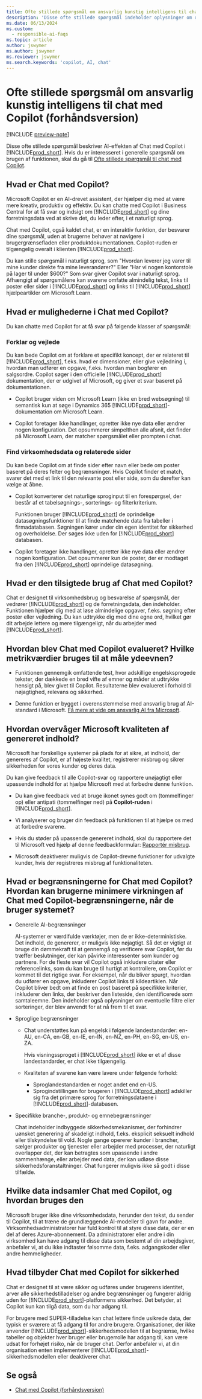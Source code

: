 ```yaml
---
title: Ofte stillede spørgsmål om ansvarlig kunstig intelligens til chat med Copilot (forhåndsversion)
description: 'Disse ofte stillede spørgsmål indeholder oplysninger om den AI-teknologi, der bruges til at chatte med Copilot i Business Central. De indeholder vigtige overvejelser og detaljer om, hvordan AI bruges, hvordan det blev testet og evalueret, og eventuelle specifikke begrænsninger.'
ms.date: 06/13/2024
ms.custom:
  - responsible-ai-faqs
ms.topic: article
author: jswymer
ms.author: jswymer
ms.reviewer: jswymer
ms.search.keywords: 'copilot, AI, chat'
---
```

# <a name="responsible-ai-faq-for-chat-with-copilot-preview"></a>Ofte stillede spørgsmål om ansvarlig kunstig intelligens til chat med Copilot (forhåndsversion)

[!INCLUDE [preview-note](~/../shared-content/shared/preview-includes/production-ready-preview-dynamics365.md)]

Disse ofte stillede spørgsmål beskriver AI-effekten af Chat med Copilot i [!INCLUDE[prod_short](includes/prod_short.md)]. Hvis du er interesseret i generelle spørgsmål om brugen af funktionen, skal du gå til [Ofte stillede spørgsmål til chat med Copilot](chat-with-copilot-faq.md).

## <a name="what-is-chat-with-copilot"></a>Hvad er Chat med Copilot?

Microsoft Copilot er en AI-drevet assistent, der hjælper dig med at være mere kreativ, produktiv og effektiv. Du kan chatte med Copilot i Business Central for at få svar og indsigt om [!INCLUDE[prod_short](includes/prod_short.md)] og dine forretningsdata ved at skrive det, du leder efter, i et naturligt sprog.

Chat med Copilot, også kaldet chat, er en interaktiv funktion, der besvarer dine spørgsmål, uden at brugerne behøver at navigere i brugergrænsefladen eller produktdokumentationen. Copilot-ruden er tilgængelig overalt i klienten [!INCLUDE[prod_short](includes/prod_short.md)].

Du kan stille spørgsmål i naturligt sprog, som "Hvordan leverer jeg varer til mine kunder direkte fra mine leverandører?" Eller "Har vi nogen kontorstole på lager til under $600?" Som svar giver Copilot svar i naturligt sprog. Afhængigt af spørgsmålene kan svarene omfatte almindelig tekst, links til poster eller sider i [!INCLUDE[prod_short](includes/prod_short.md)] og links til [!INCLUDE[prod_short](includes/prod_short.md)] hjælpeartikler om Microsoft Learn.

## <a name="what-are-capabilities-of-chat-with-copilot"></a>Hvad er mulighederne i Chat med Copilot?

Du kan chatte med Copilot for at få svar på følgende klasser af spørgsmål:

### <a name="explain-and-guide"></a>Forklar og vejlede

Du kan bede Copilot om at forklare et specifikt koncept, der er relateret til [!INCLUDE[prod_short](includes/prod_short.md)], f.eks. hvad er dimensioner, eller give vejledning i, hvordan man udfører en opgave, f.eks. hvordan man bogfører en salgsordre. Copilot søger i den officielle [!INCLUDE[prod_short](includes/prod_short.md)] dokumentation, der er udgivet af Microsoft, og giver et svar baseret på dokumentationen.

- Copilot bruger viden om Microsoft Learn (ikke en bred websøgning) til semantisk kun at søge i Dynamics 365 [!INCLUDE[prod_short](includes/prod_short.md)]-dokumentation om Microsoft Learn.

- Copilot foretager ikke handlinger, opretter ikke nye data eller ændrer nogen konfiguration. Det opsummerer simpelthen alle afsnit, det finder på Microsoft Learn, der matcher spørgsmålet eller prompten i chat.

### <a name="find-business-data-and-related-pages"></a>Find virksomhedsdata og relaterede sider

Du kan bede Copilot om at finde sider efter navn eller bede om poster baseret på deres felter og begrænsninger. Hvis Copilot finder et match, svarer det med et link til den relevante post eller side, som du derefter kan vælge at åbne.

- Copilot konverterer det naturlige sproginput til en forespørgsel, der består af et tabelsøgnings-, sorterings- og filterkriterium.

  Funktionen bruger [!INCLUDE[prod_short](includes/prod_short.md)] de oprindelige datasøgningsfunktioner til at finde matchende data fra tabeller i firmadatabasen. Søgningen kører under din egen identitet for sikkerhed og overholdelse. Der søges ikke uden for [!INCLUDE[prod_short](includes/prod_short.md)] databasen.

- Copilot foretager ikke handlinger, opretter ikke nye data eller ændrer nogen konfiguration. Det opsummerer kun de poster, der er modtaget fra den [!INCLUDE[prod_short](includes/prod_short.md)] oprindelige datasøgning. 

## <a name="what-is-the-intended-use-of-chat-with-copilot"></a>Hvad er den tilsigtede brug af Chat med Copilot?

Chat er designet til virksomhedsbrug og besvarelse af spørgsmål, der vedrører [!INCLUDE[prod_short](includes/prod_short.md)] og de forretningsdata, den indeholder. Funktionen hjælper dig med at løse almindelige opgaver, f.eks. søgning efter poster eller vejledning. Du kan udtrykke dig med dine egne ord, hvilket gør dit arbejde lettere og mere tilgængeligt, når du arbejder med [!INCLUDE[prod_short](includes/prod_short.md)].

## <a name="how-was-chat-with-copilot-evaluated-what-metrics-are-used-to-measure-performance"></a>Hvordan blev Chat med Copilot evalueret? Hvilke metrikværdier bruges til at måle ydeevnen?

- Funktionen gennemgik omfattende test, hvor adskillige engelsksprogede tekster, der dækkede en bred vifte af emner og måder at udtrykke hensigt på, blev givet til Copilot. Resultaterne blev evalueret i forhold til nøjagtighed, relevans og sikkerhed.
  
- Denne funktion er bygget i overensstemmelse med ansvarlig brug af AI-standard i Microsoft. [Få mere at vide om ansvarlig AI fra Microsoft](https://aka.ms/RAI).

## <a name="how-does-microsoft-monitor-the-quality-of-generated-content"></a>Hvordan overvåger Microsoft kvaliteten af genereret indhold?

Microsoft har forskellige systemer på plads for at sikre, at indhold, der genereres af Copilot, er af højeste kvalitet, registrerer misbrug og sikrer sikkerheden for vores kunder og deres data.

Du kan give feedback til alle Copilot-svar og rapportere unøjagtigt eller upassende indhold for at hjælpe Microsoft med at forbedre denne funktion. 

- Du kan give feedback ved at bruge ikonet synes godt om (tommelfinger op) eller antipati (tommelfinger ned) på **Copilot-ruden** i [!INCLUDE[prod_short](includes/prod_short.md)].
  
- Vi analyserer og bruger din feedback på funktionen til at hjælpe os med at forbedre svarene.
  
- Hvis du støder på upassende genereret indhold, skal du rapportere det til Microsoft ved hjælp af denne feedbackformular: [Rapportér misbrug](https://go.microsoft.com/fwlink/?linkid=2249810).
  
- Microsoft deaktiverer muligvis de Copilot-drevne funktioner for udvalgte kunder, hvis der registreres misbrug af funktionaliteten.

## <a name="what-are-the-limitations-of-chat-with-copilot-how-can-users-minimize-the-impact-of-the-chat-with-copilot-limitations-when-using-the-system"></a>Hvad er begrænsningerne for Chat med Copilot? Hvordan kan brugerne minimere virkningen af Chat med Copilot-begrænsningerne, når de bruger systemet?

- Generelle AI-begrænsninger

  AI-systemer er værdifulde værktøjer, men de er ikke-deterministiske. Det indhold, de genererer, er muligvis ikke nøjagtigt. Så det er vigtigt at bruge din dømmekraft til at gennemgå og verificere svar Copilot, før du træffer beslutninger, der kan påvirke interessenter som kunder og partnere. For de fleste svar vil Copilot også inkludere citater eller referencelinks, som du kan bruge til hurtigt at kontrollere, om Copilot er kommet til det rigtige svar. For eksempel, når du bliver spurgt, hvordan du udfører en opgave, inkluderer Copilot links til kildeartiklen. Når Copilot bliver bedt om at finde en post baseret på specifikke kriterier, inkluderer den links, der beskriver den listeside, den identificerede som samtaleemne. Den indeholder også oplysninger om eventuelle filtre eller sorteringer, der blev anvendt for at nå frem til et svar.

- Sproglige begrænsninger

  - Chat understøttes kun på engelsk i følgende landestandarder: en-AU, en-CA, en-GB, en-IE, en-IN, en-NZ, en-PH, en-SG, en-US, en-ZA.

    Hvis visningssproget i [!INCLUDE[prod_short](includes/prod_short.md)] ikke er et af disse landestandarder, er chat ikke tilgængelig.

  - Kvaliteten af svarene kan være lavere under følgende forhold:
    - Sproglandestandarden er noget andet end en-US.
    - Sprogindstillingen for brugeren i [!INCLUDE[prod_short](includes/prod_short.md)] adskiller sig fra det primære sprog for forretningsdataene i [!INCLUDE[prod_short](includes/prod_short.md)]-databasen.

- Specifikke branche-, produkt- og emnebegrænsninger

   Chat indeholder indbyggede sikkerhedsmekanismer, der forhindrer uønsket generering af skadeligt indhold, f.eks. eksplicit seksuelt indhold eller tilskyndelse til vold. Nogle gange opererer kunder i brancher, sælger produkter og tjenester eller arbejder med processer, der naturligt overlapper det, der kan betragtes som upassende i andre sammenhænge, eller arbejder med data, der kan udløse disse sikkerhedsforanstaltninger. Chat fungerer muligvis ikke så godt i disse tilfælde.

<!--## What operational factors and settings allow for effective and responsible use of the feature?-->

## <a name="what-data-does-chat-with-copilot-collect-and-how-is-it-used"></a>Hvilke data indsamler Chat med Copilot, og hvordan bruges den

Microsoft bruger ikke dine virksomhedsdata, herunder den tekst, du sender til Copilot, til at træne de grundlæggende AI-modeller til gavn for andre. Virksomhedsadministratorer har fuld kontrol til at styre disse data, der er en del af deres Azure-abonnement. Da administratorer eller andre i din virksomhed kan have adgang til disse data som bestemt af din arbejdsgiver, anbefaler vi, at du ikke indtaster følsomme data, f.eks. adgangskoder eller andre hemmeligheder.

## <a name="what-does-chat-with-copilot-offer-for-security"></a>Hvad tilbyder Chat med Copilot for sikkerhed

Chat er designet til at være sikker og udføres under brugerens identitet, arver alle sikkerhedstilladelser og andre begrænsninger og fungerer aldrig uden for [!INCLUDE[prod_short](includes/prod_short.md)]-platformens sikkerhed. Det betyder, at Copilot kun kan tilgå data, som du har adgang til.

For brugere med SUPER-tilladelse kan chat lettere finde usikrede data, der typisk er sværere at få adgang til for andre brugere. Organisationer, der ikke anvender [!INCLUDE[prod_short](includes/prod_short.md)]-sikkerhedsmodellen til at begrænse, hvilke tabeller og objekter hver bruger eller brugerrolle har adgang til, kan være udsat for forhøjet risiko, når de bruger chat. Derfor anbefaler vi, at din organisation enten implementerer [!INCLUDE[prod_short](includes/prod_short.md)]-sikkerhedsmodellen eller deaktiverer chat.

## <a name="see-also"></a>Se også

- [Chat med Copilot (forhåndsversion)](chat-with-copilot.md)

